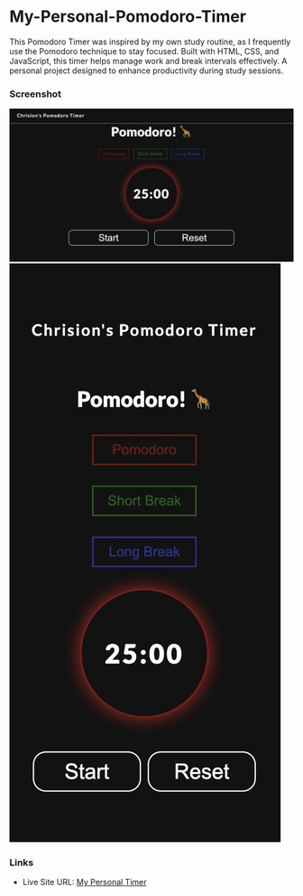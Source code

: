 # My-Personal-Pomodoro-Timer
This Pomodoro Timer was inspired by my own study routine, as I frequently use the Pomodoro technique to stay focused. Built with HTML, CSS, and JavaScript, this timer helps manage work and break intervals effectively. A personal project designed to enhance productivity during study sessions.


### Screenshot

![Desktop View](./design/desk_des.jpg)
![Mobile View](./design/mobile_des.jpg)


### Links

- Live Site URL: [My Personal Timer](https://clipzorama.github.io/My-Personal-Pomodoro-Timer/)
